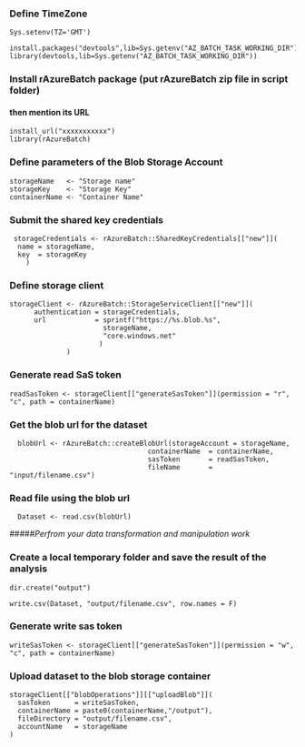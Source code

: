    ### Define TimeZone
    Sys.setenv(TZ='GMT')

    install.packages("devtools",lib=Sys.getenv("AZ_BATCH_TASK_WORKING_DIR"))
    library(devtools,lib=Sys.getenv("AZ_BATCH_TASK_WORKING_DIR"))
### Install rAzureBatch package (put rAzureBatch zip file in script folder)
  #### then mention its URL
    install_url("xxxxxxxxxxx")
    library(rAzureBatch)

   ### Define parameters of the Blob Storage Account
    storageName   <- "Storage name"
    storageKey    <- "Storage Key"
    containerName <- "Container Name"

   ### Submit the shared key credentials
     storageCredentials <- rAzureBatch::SharedKeyCredentials[["new"]](
      name = storageName,
      key  = storageKey
        )

   ### Define storage client
    storageClient <- rAzureBatch::StorageServiceClient[["new"]](
          authentication = storageCredentials,
          url            = sprintf("https://%s.blob.%s",
                           storageName,
                           "core.windows.net"
                          )
                  )

   ### Generate read SaS token
    readSasToken <- storageClient[["generateSasToken"]](permission = "r", "c", path = containerName)


   ### Get the blob url for the  dataset
      blobUrl <- rAzureBatch::createBlobUrl(storageAccount = storageName,
                                      containerName  = containerName,
                                      sasToken       = readSasToken,
                                      fileName       = "input/filename.csv")

   ### Read file using the blob url

      Dataset <- read.csv(blobUrl)

#####_Perfrom your data transformation and manipulation work_ 

### Create a local temporary folder and save the result of the analysis
    dir.create("output")

    write.csv(Dataset, "output/filename.csv", row.names = F)

   ### Generate write sas token
    
    writeSasToken <- storageClient[["generateSasToken"]](permission = "w", "c", path = containerName)

   ### Upload dataset to the blob storage container

    storageClient[["blobOperations"]][["uploadBlob"]](
      sasToken      = writeSasToken,
      containerName = paste0(containerName,"/output"),
      fileDirectory = "output/filename.csv",
      accountName   = storageName
    )

